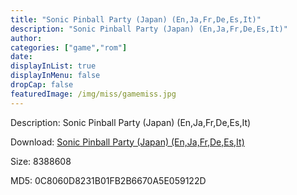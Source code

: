 ```yaml
---
title: "Sonic Pinball Party (Japan) (En,Ja,Fr,De,Es,It)"
description: "Sonic Pinball Party (Japan) (En,Ja,Fr,De,Es,It)"
author: 
categories: ["game","rom"]
date: 
displayInList: true
displayInMenu: false
dropCap: false
featuredImage: /img/miss/gamemiss.jpg
---
```


Description: Sonic Pinball Party (Japan) (En,Ja,Fr,De,Es,It)

Download: <a style="text-decoration:underline;" href="https://mega.nz/#!7SIGVS4R!Mp9hclBQxDQr_H9OnEATYK_5AA2dE2CJQRg1o_wtcqQ" target = "_blank" rel = "nofollow" > Sonic Pinball Party (Japan) (En,Ja,Fr,De,Es,It)</a>

Size: 8388608

MD5: 0C8060D8231B01FB2B6670A5E059122D

